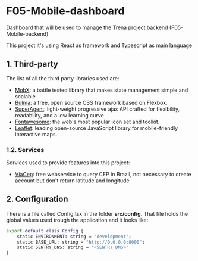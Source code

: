 # F05-Mobile-dashboard

Dashboard that will be used to manage the Trena project backend (F05-Mobile-backend) 

This project it's using React as framework and Typescript as main language

## 1. Third-party 

The list of all the third party libraries used are:

* [MobX](https://mobx.js.org/): a battle tested library that makes state management simple and scalable
* [Bulma](https://bulma.io/): a free, open source CSS framework based on Flexbox.
* [SuperAgent](https://visionmedia.github.io/superagent/): light-weight progressive ajax API crafted for flexibility, readability, and a low learning curve
* [Fontawesome](https://fontawesome.com/): the web's most popular icon set and toolkit.
* [Leaflet](https://leafletjs.com/index.html): leading open-source JavaScript library for mobile-friendly interactive maps.
 
### 1.2. Services

Services used to provide features into this project:

* [ViaCep](https://viacep.com.br/): free webservice to query CEP in Brazil, not necessary to create account but don't return latitude and longitude
 
## 2. Configuration

There is a file called Config.tsx in the folder **src/config**. That file holds the global values used trough the application and it looks like:

```bash
export default class Config {
    static ENVIRONMENT: string = "development";
    static BASE_URL: string = "http://0.0.0.0:8000";
    static SENTRY_DNS: string = "<SENTRY_DNS>" 
}
```